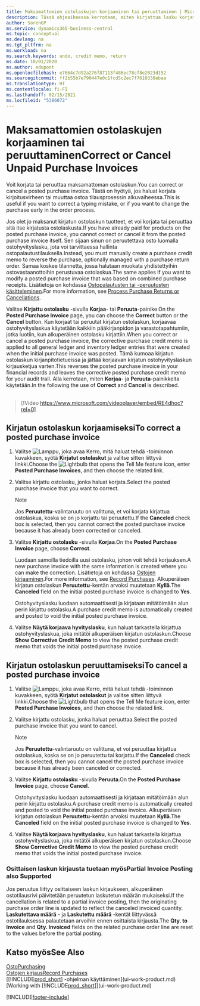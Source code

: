 ```yaml
---
title: Maksamattomien ostolaskujen korjaaminen tai peruuttaminen | Microsoft Docs
description: Tässä ohjeaiheessa kerrotaan, miten kirjattua lasku korjataan, peruutetaan tai kumotaan ja miten ostohyvityslasku luodaan automaattisesti.
author: SorenGP
ms.service: dynamics365-business-central
ms.topic: conceptual
ms.devlang: na
ms.tgt_pltfrm: na
ms.workload: na
ms.search.keywords: undo, credit memo, return
ms.date: 10/01/2020
ms.author: edupont
ms.openlocfilehash: e7664c7d92a276f87113f486ec78cf8e2023d152
ms.sourcegitcommit: ff2b55b7e790447e0c1fcd5c2ec7f7610338ebaa
ms.translationtype: HT
ms.contentlocale: fi-FI
ms.lasthandoff: 02/15/2021
ms.locfileid: "5386072"
---
```

# <a name="correct-or-cancel-unpaid-purchase-invoices"></a><span data-ttu-id="4c814-103">Maksamattomien ostolaskujen korjaaminen tai peruuttaminen</span><span class="sxs-lookup"><span data-stu-id="4c814-103">Correct or Cancel Unpaid Purchase Invoices</span></span>

<span data-ttu-id="4c814-104">Voit korjata tai peruuttaa maksamattoman ostolaskun.</span><span class="sxs-lookup"><span data-stu-id="4c814-104">You can correct or cancel a posted purchase invoice.</span></span> <span data-ttu-id="4c814-105">Tästä on hyötyä, jos haluat korjata kirjoitusvirheen tai muuttaa ostoa tilausprosessin alkuvaiheessa.</span><span class="sxs-lookup"><span data-stu-id="4c814-105">This is useful if you want to correct a typing mistake, or if you want to change the purchase early in the order process.</span></span>

<span data-ttu-id="4c814-106">Jos olet jo maksanut kirjatun ostolaskun tuotteet, et voi korjata tai peruuttaa sitä itse kirjatusta ostolaskusta.</span><span class="sxs-lookup"><span data-stu-id="4c814-106">If you have already paid for products on the posted purchase invoice, you cannot correct or cancel it from the posted purchase invoice itself.</span></span> <span data-ttu-id="4c814-107">Sen sijaan sinun on peruutettava osto luomalla ostohyvityslasku, jota voi tarvittaessa hallinta ostopalautustilauksella.</span><span class="sxs-lookup"><span data-stu-id="4c814-107">Instead, you must manually create a purchase credit memo to reverse the purchase, optionally managed with a purchase return order.</span></span> <span data-ttu-id="4c814-108">Samaa koskee tilannetta, jossa halutaan muokata yhdistettyihin ostovastaanottoihin perustuvaa ostolaskua.</span><span class="sxs-lookup"><span data-stu-id="4c814-108">The same applies if you want to modify a posted purchase invoice that was based on combined purchase receipts.</span></span> <span data-ttu-id="4c814-109">Lisätietoja on kohdassa [Ostopalautusten tai -peruutusten käsitteleminen](purchasing-how-process-purchase-returns-cancellations.md).</span><span class="sxs-lookup"><span data-stu-id="4c814-109">For more information, see [Process Purchase Returns or Cancellations](purchasing-how-process-purchase-returns-cancellations.md).</span></span>

<span data-ttu-id="4c814-110">Valitse **Kirjattu ostolasku** -sivulla **Korjaa**- tai **Peruuta**-painike.</span><span class="sxs-lookup"><span data-stu-id="4c814-110">On the **Posted Purchase Invoice** page, you can choose the **Correct** button or the **Cancel** button.</span></span> <span data-ttu-id="4c814-111">Kun korjaat tai peruutat kirjatun ostolaskun, korjaavaa ostohyvityslaskua käytetään kaikkiin pääkirjanpidon ja varastotapahtumiin, jotka luotiin, kun alkuperäinen ostolasku kirjattiin.</span><span class="sxs-lookup"><span data-stu-id="4c814-111">When you correct or cancel a posted purchase invoice, the corrective purchase credit memo is applied to all general ledger and inventory ledger entries that were created when the initial purchase invoice was posted.</span></span> <span data-ttu-id="4c814-112">Tämä kumoaa kirjatun ostolaskun kirjanpitotietueissa ja jättää korjaavan kirjatun ostohyvityslaskun kirjausketjua varten.</span><span class="sxs-lookup"><span data-stu-id="4c814-112">This reverses the posted purchase invoice in your financial records and leaves the corrective posted purchase credit memo for your audit trail.</span></span> <span data-ttu-id="4c814-113">Alla kerrotaan, miten **Korjaa**- ja **Peruuta**-painikkeita käytetään.</span><span class="sxs-lookup"><span data-stu-id="4c814-113">In the following the use of **Correct** and **Cancel** is described.</span></span>
<br><br>
> [!Video https://www.microsoft.com/videoplayer/embed/RE4dhoc?rel=0]

## <a name="to-correct-a-posted-purchase-invoice"></a><span data-ttu-id="4c814-114">Kirjatun ostolaskun korjaamiseksi</span><span class="sxs-lookup"><span data-stu-id="4c814-114">To correct a posted purchase invoice</span></span>
1. <span data-ttu-id="4c814-115">Valitse ![Lamppu, joka avaa Kerro, mitä haluat tehdä -toiminnon](media/ui-search/search_small.png "Kerro, mitä haluat tehdä") kuvakkeen, syötä **Kirjatut ostolaskut** ja valitse sitten liittyvä linkki.</span><span class="sxs-lookup"><span data-stu-id="4c814-115">Choose the ![Lightbulb that opens the Tell Me feature](media/ui-search/search_small.png "Tell me what you want to do") icon, enter **Posted Purchase Invoices**, and then choose the related link.</span></span>  
2. <span data-ttu-id="4c814-116">Valitse kirjattu ostolasku, jonka haluat korjata.</span><span class="sxs-lookup"><span data-stu-id="4c814-116">Select the posted purchase invoice that you want to correct.</span></span>  

    > [!NOTE]  
    >   <span data-ttu-id="4c814-117">Jos **Peruutettu**-valintaruutu on valittuna, et voi korjata kirjattua ostolaskua, koska se on jo korjattu tai peruutettu.</span><span class="sxs-lookup"><span data-stu-id="4c814-117">If the **Canceled** check box is selected, then you cannot correct the posted purchase invoice because it has already been corrected or canceled.</span></span>
3. <span data-ttu-id="4c814-118">Valitse **Kirjattu ostolasku** -sivulla **Korjaa**.</span><span class="sxs-lookup"><span data-stu-id="4c814-118">On the **Posted Purchase Invoice** page, choose **Correct**.</span></span>

    <span data-ttu-id="4c814-119">Luodaan samoilla tiedoilla uusi ostolasku, johon voit tehdä korjauksen.</span><span class="sxs-lookup"><span data-stu-id="4c814-119">A new purchase invoice with the same information is created where you can make the correction.</span></span> <span data-ttu-id="4c814-120">Lisätietoja on kohdassa [Ostojen kirjaaminen](purchasing-how-record-purchases.md).</span><span class="sxs-lookup"><span data-stu-id="4c814-120">For more information, see [Record Purchases](purchasing-how-record-purchases.md).</span></span> <span data-ttu-id="4c814-121">Alkuperäisen kirjatun ostolaskun **Peruutettu**-kentän arvoksi muutetaan **Kyllä**.</span><span class="sxs-lookup"><span data-stu-id="4c814-121">The **Canceled** field on the initial posted purchase invoice is changed to **Yes**.</span></span>

    <span data-ttu-id="4c814-122">Ostohyvityslasku luodaan automaattisesti ja kirjataan mitätöimään alun perin kirjattu ostolasku.</span><span class="sxs-lookup"><span data-stu-id="4c814-122">A purchase credit memo is automatically created and posted to void the initial posted purchase invoice.</span></span>
4. <span data-ttu-id="4c814-123">Valitse **Näytä korjaava hyvityslasku**, kun haluat tarkastella kirjattua ostohyvityslaskua, joka mitätöi alkuperäisen kirjatun ostolaskun.</span><span class="sxs-lookup"><span data-stu-id="4c814-123">Choose **Show Corrective Credit Memo** to view the posted purchase credit memo that voids the initial posted purchase invoice.</span></span>

## <a name="to-cancel-a-posted-purchase-invoice"></a><span data-ttu-id="4c814-124">Kirjatun ostolaskun peruuttamiseksi</span><span class="sxs-lookup"><span data-stu-id="4c814-124">To cancel a posted purchase invoice</span></span>
1. <span data-ttu-id="4c814-125">Valitse ![Lamppu, joka avaa Kerro, mitä haluat tehdä -toiminnon](media/ui-search/search_small.png "Kerro, mitä haluat tehdä") kuvakkeen, syötä **Kirjatut ostolaskut** ja valitse sitten liittyvä linkki.</span><span class="sxs-lookup"><span data-stu-id="4c814-125">Choose the ![Lightbulb that opens the Tell Me feature](media/ui-search/search_small.png "Tell me what you want to do") icon, enter **Posted Purchase Invoices**, and then choose the related link.</span></span>  
2. <span data-ttu-id="4c814-126">Valitse kirjattu ostolasku, jonka haluat peruuttaa.</span><span class="sxs-lookup"><span data-stu-id="4c814-126">Select the posted purchase invoice that you want to cancel.</span></span>

    > [!NOTE]  
    >   <span data-ttu-id="4c814-127">Jos **Peruutettu**-valintaruutu on valittuna, et voi peruuttaa kirjattua ostolaskua, koska se on jo peruutettu tai korjattu.</span><span class="sxs-lookup"><span data-stu-id="4c814-127">If the **Canceled** check box is selected, then you cannot cancel the posted purchase invoice because it has already been canceled or corrected.</span></span>
3. <span data-ttu-id="4c814-128">Valitse **Kirjattu ostolasku** -sivulla **Peruuta**.</span><span class="sxs-lookup"><span data-stu-id="4c814-128">On the **Posted Purchase Invoice** page, choose **Cancel**.</span></span>

    <span data-ttu-id="4c814-129">Ostohyvityslasku luodaan automaattisesti ja kirjataan mitätöimään alun perin kirjattu ostolasku.</span><span class="sxs-lookup"><span data-stu-id="4c814-129">A purchase credit memo is automatically created and posted to void the initial posted purchase invoice.</span></span> <span data-ttu-id="4c814-130">Alkuperäisen kirjatun ostolaskun **Peruutettu**-kentän arvoksi muutetaan **Kyllä**.</span><span class="sxs-lookup"><span data-stu-id="4c814-130">The **Canceled** field on the initial posted purchase invoice is changed to **Yes**.</span></span>
4. <span data-ttu-id="4c814-131">Valitse **Näytä korjaava hyvityslasku**, kun haluat tarkastella kirjattua ostohyvityslaskua, joka mitätöi alkuperäisen kirjatun ostolaskun.</span><span class="sxs-lookup"><span data-stu-id="4c814-131">Choose **Show Corrective Credit Memo** to view the posted purchase credit memo that voids the initial posted purchase invoice.</span></span>

### <a name="partial-invoice-posting-also-supported"></a><span data-ttu-id="4c814-132">Osittaisen laskun kirjausta tuetaan myös</span><span class="sxs-lookup"><span data-stu-id="4c814-132">Partial Invoice Posting also Supported</span></span>
<span data-ttu-id="4c814-133">Jos peruutus liittyy osittaiseen laskun kirjaukseen, alkuperäinen ostotilausrivi päivitetään peruutetun laskutetun määrän mukaiseksi.</span><span class="sxs-lookup"><span data-stu-id="4c814-133">If the cancellation is related to a partial invoice posting, then the originating purchase order line is updated to reflect the canceled invoiced quantity.</span></span> <span data-ttu-id="4c814-134">**Laskutettava määrä** - ja **Laskutettu määrä** -kentät liittyvässä ostotilauksessa palautetaan arvoihin ennen osittaista kirjausta.</span><span class="sxs-lookup"><span data-stu-id="4c814-134">The **Qty. to Invoice** and **Qty. Invoiced** fields on the related purchase order line are reset to the values before the partial posting.</span></span>

## <a name="see-also"></a><span data-ttu-id="4c814-135">Katso myös</span><span class="sxs-lookup"><span data-stu-id="4c814-135">See Also</span></span>
[<span data-ttu-id="4c814-136">Osto</span><span class="sxs-lookup"><span data-stu-id="4c814-136">Purchasing</span></span>](purchasing-manage-purchasing.md)  
[<span data-ttu-id="4c814-137">Ostojen kirjaus</span><span class="sxs-lookup"><span data-stu-id="4c814-137">Record Purchases</span></span>](purchasing-how-record-purchases.md)  
<span data-ttu-id="4c814-138">[[!INCLUDE[prod_short](includes/prod_short.md)] -ohjelman käyttäminen](ui-work-product.md)</span><span class="sxs-lookup"><span data-stu-id="4c814-138">[Working with [!INCLUDE[prod_short](includes/prod_short.md)]](ui-work-product.md)</span></span>


[!INCLUDE[footer-include](includes/footer-banner.md)]